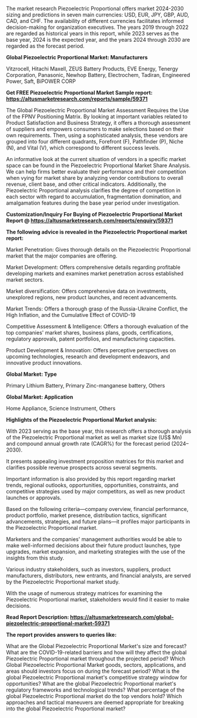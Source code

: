 The market research Piezoelectric Proportional offers market 2024-2030 sizing and predictions in seven main currencies: USD, EUR, JPY, GBP, AUD, CAD, and CHF. The availability of different currencies facilitates informed decision-making for organization executives. The years 2019 through 2022 are regarded as historical years in this report, while 2023 serves as the base year, 2024 is the expected year, and the years 2024 through 2030 are regarded as the forecast period.

<b>Global Piezoelectric Proportional Market: Manufacturers</b>

Vitzrocell, Hitachi Maxell, ZEUS Battery Products, EVE Energy, Tenergy Corporation, Panasonic, Newhop Battery, Electrochem, Tadiran, Engineered Power, Saft, BiPOWER CORP

<b>Get FREE Piezoelectric Proportional Market Sample report: <a href="https://altusmarketresearch.com/reports/sample/59371">https://altusmarketresearch.com/reports/sample/59371</a></b>

The Global Piezoelectric Proportional Market Assessment Requires the Use of the FPNV Positioning Matrix. By looking at important variables related to Product Satisfaction and Business Strategy, it offers a thorough assessment of suppliers and empowers consumers to make selections based on their own requirements. Then, using a sophisticated analysis, these vendors are grouped into four different quadrants, Forefront (F), Pathfinder (P), Niche (N), and Vital (V), which correspond to different success levels.

An informative look at the current situation of vendors in a specific market space can be found in the Piezoelectric Proportional Market Share Analysis. We can help firms better evaluate their performance and their competition when vying for market share by analyzing vendor contributions to overall revenue, client base, and other critical indicators. Additionally, the Piezoelectric Proportional analysis clarifies the degree of competition in each sector with regard to accumulation, fragmentation domination, and amalgamation features during the base year period under investigation.

<b>Customization/Inquiry For Buying of Piezoelectric Proportional Market Report @ <a href="https://altusmarketresearch.com/reports/enquiry/59371">https://altusmarketresearch.com/reports/enquiry/59371</a></b>

<b>The following advice is revealed in the Piezoelectric Proportional market report:</b>

Market Penetration: Gives thorough details on the Piezoelectric Proportional market that the major companies are offering.

Market Development: Offers comprehensive details regarding profitable developing markets and examines market penetration across established market sectors.

Market diversification: Offers comprehensive data on investments, unexplored regions, new product launches, and recent advancements.

Market Trends: Offers a thorough grasp of the Russia-Ukraine Conflict, the High Inflation, and the Cumulative Effect of COVID-19

Competitive Assessment &amp; Intelligence: Offers a thorough evaluation of the top companies' market shares, business plans, goods, certifications, regulatory approvals, patent portfolios, and manufacturing capacities.

Product Development &amp; Innovation: Offers perceptive perspectives on upcoming technologies, research and development endeavors, and innovative product innovations.

<b>Global Market: Type</b>

Primary Lithium Battery, Primary Zinc-manganese battery, Others

<b>Global Market: Application</b>

Home Appliance, Science Instrument, Others

<b>Highlights of the Piezoelectric Proportional Market analysis:</b>

With 2023 serving as the base year, this research offers a thorough analysis of the Piezoelectric Proportional market as well as market size (US$ Mn) and compound annual growth rate (CAGR%) for the forecast period (2024–2030).

It presents appealing investment proposition matrices for this market and clarifies possible revenue prospects across several segments.

Important information is also provided by this report regarding market trends, regional outlooks, opportunities, opportunities, constraints, and competitive strategies used by major competitors, as well as new product launches or approvals.

Based on the following criteria—company overview, financial performance, product portfolio, market presence, distribution tactics, significant advancements, strategies, and future plans—it profiles major participants in the Piezoelectric Proportional market.

Marketers and the companies' management authorities would be able to make well-informed decisions about their future product launches, type upgrades, market expansion, and marketing strategies with the use of the insights from this study.

Various industry stakeholders, such as investors, suppliers, product manufacturers, distributors, new entrants, and financial analysts, are served by the Piezoelectric Proportional market study.

With the usage of numerous strategy matrices for examining the Piezoelectric Proportional market, stakeholders would find it easier to make decisions.

<b>Read Report Description: <a href="https://altusmarketresearch.com/global-piezoelectric-proportional-market-59371">https://altusmarketresearch.com/global-piezoelectric-proportional-market-59371</a></b>

<b>The report provides answers to queries like:</b>

What are the Global Piezoelectric Proportional Market's size and forecast?
What are the COVID-19-related barriers and how will they affect the global Piezoelectric Proportional market throughout the projected period?
Which Global Piezoelectric Proportional Market goods, sectors, applications, and areas should investors focus on during the forecast period?
What is the global Piezoelectric Proportional market's competitive strategy window for opportunities?
What are the global Piezoelectric Proportional market's regulatory frameworks and technological trends?
What percentage of the global Piezoelectric Proportional market do the top vendors hold?
Which approaches and tactical maneuvers are deemed appropriate for breaking into the global Piezoelectric Proportional market?
